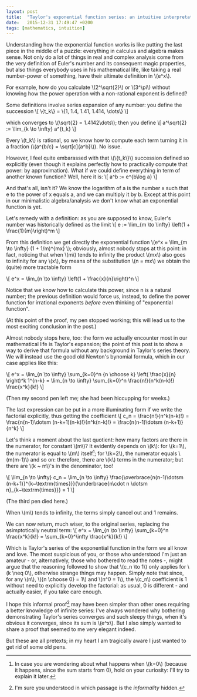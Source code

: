 ```yaml
---
layout: post
title:  "Taylor's exponential function series: an intuitive interpretation"
date:   2015-12-31 17:49:47 +0200
tags: [mathematics, intuition]
---
```


Understanding how the exponential function works is like putting the last piece
in the middle of a puzzle: everything in calculus and algebra makes sense.
Not only do a lot of things in real and complex analysis come from the very
definition of Euler's number and its consequent magic properties, but also
things everybody uses in his mathematical life, like taking a real number-power
of something, have their ultimate definition in \\(e^x\\).

For example, how do you calculate \\(2^\sqrt{2}\\) or \\(3^\pi\\) without knowing
how the power operation with a non-rational exponent is defined?

<!--break-->

Some definitions involve series expansion of any number: you define the succession
\\[ 
	\\{t_k\\} = \\{1, 1.4, 1.41, 1.414, \dots\\}
\\] 

which converges to \\(\sqrt{2} = 1.4142\dots\\); then you define
\\[
	a^\sqrt{2} := \lim_{k \to \infty} a^{t_k}
\\]

Every \\(t_k\\) is rational, so we know how to compute each term turning it in a
fraction (\\(a^{b/c} = \sqrt[c]{a^b}\\)). No issue.

However, I feel quite embarassed with that \\(\\{t_k\\}\\) succession defined so
explicitly (even though it explains perfectly how to practically compute that power:
by approximation). What if we could define everything in term of another known
function? Well, here it is:
\\[
	a^b := e^{b\log a}
\\]

And that's all, isn't it? We know the logarithm of a is the number x such that e
to the power of x equals a, and we can multiply it by b. Except at this point in
our minimalistic algebra/analysis we don't know what an exponential function is yet.

Let's remedy with a definition: as you are supposed to know, Euler's number was 
historically defined as the limit
\\[
	e := \lim_{m \to \infty} \left(1 + \frac{1}{m}\right)^m
\\]

From this definition we get directly the exponential function \\(e^x = \lim_{m \to \infty}
(1 + 1/m)^{mx} \\); obviously, almost nobody stops at this point: in fact, noticing that
when \\(m\\) tends to infinity the product \\(mx\\) also goes to infinity for any \\(x\\),
by means of the substitution \\(n = mx\\) we obtain the (quite) more tractable form

\\[
	e^x = \lim_{n \to \infty} \left(1 + \frac{x}{n}\right)^n
\\]

Notice that we know how to calculate this power, since n is a natural number; the previous definition would force us, instead, to define the power function for irrational exponents *before* even thinking of "exponential function".

(At this point of the proof, my pen stopped working; this will lead us to the most exciting conclusion in the post.)

Almost nobody stops here, too: the form we actually encounter most in our mathematical life is Taylor's expansion; the point of this post is to show a way to derive that formula without any background in Taylor's series theory. We will instead use the good old Newton's bynomial formula, which in our case applies like this:

\\[
	e^x = \lim\_{n \to \infty} \sum\_{k=0}^n {n \choose k} \left( \frac{x}{n} \right)^k 1^{n-k} = \lim\_{n \to \infty} \sum_{k=0}^n \frac{n!}{n^k(n-k)!} \frac{x^k}{k!}
\\]

(Then my second pen left me; she had been hiccupping for weeks.)

The last expression can be put in a more illuminating form if we write the factorial explicitly, thus getting the coefficient
\\[
	c_n = \frac{n!}{n^k(n-k)!} = \frac{n(n-1)\dotsm (n-k+1)(n-k)!}{n^k(n-k)!} = \frac{n(n-1)\dotsm (n-k+1)}{n^k}
\\]

Let's think a moment about the last quotient: how many factors are there in the numerator, for constant \\(m\\)? It evidently depends on \\(k\\): for \\(k=1\\), the numerator is equal to \\(m\\) itself[^1]; for \\(k=2\\), the numerator equals \\(m(m-1)\\) and so on: therefore, there are \\(k\\) terms in the numerator; but there are \\(k ~ m\\)'s in the denominator, too!

[^1]: In case you are wondering about what happens when \\(k=0\\) (because it happens, since the sum starts from 0), hold on your curiosity: I'll try to explain it later.

\\[
	\lim\_{n \to \infty} c\_n = \lim\_{n \to \infty} \frac{\overbrace{n(n-1)\dotsm (n-k+1)}^{k~\textrm{times}}}{\underbrace{n\cdot n \dotsm n}\_{k~\textrm{times}}} = 1
\\]

(The third pen died here.)

When \\(m\\) tends to infinity, the terms simply cancel out and 1 remains.

We can now return, much wiser, to the original series, replacing the asimptotically neutral term:
\\[
	e^x = \lim\_{n \to \infty} \sum\_{k=0}^n \frac{x^k}{k!} = \sum\_{k=0}^\infty \frac{x^k}{k!}
\\]

Which is Taylor's series of the exponential function in the form we all know and love. The most suspicious of you, or those who understood I'm just an amateur - or, alternatively, those who bothered to read the notes -, might argue that the reasoning followed to show that \\(c_n \to 1\\) only applies for \\(k \neq 0\\), otherwise strange things may happen. Simply note that since, for any \\(n\\), \\({n \choose 0} = 1\\) and \\(n^0 = 1\\), the \\(c_n\\) coefficient is 1 without need to explicitly develop the factorial: as usual, 0 is different - and actually easier, if you take care enough.

I hope this informal proof[^2] may have been simpler than other ones requiring a better knowledge of infinite series: I've always wondered why bothering demonstrating Taylor's series converges and such sleepy things, when it's obvious it converges, since its sum is \\(e^x\\). But I also simply wanted to share a proof that seemed to me very elegant indeed.

But these are all pretexts; in my heart I am tragically aware I just wanted to get rid of some old pens.

[^2]: I'm sure you understood in which passage is the *informality* hidden.